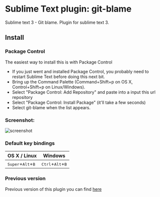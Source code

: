 # Sublime Text plugin: git-blame
Sublime text 3 - Git blame. Plugin for sublime text 3.

## Install

### Package Control

The easiest way to install this is with Package Control

 * If you just went and installed Package Control, you probably need to restart Sublime Text before doing this next bit.
 * Bring up the Command Palette (Command+Shift+p on OS X, Control+Shift+p on Linux/Windows).
 * Select "Package Control: Add Repository" and paste into a input this url repository
 * Select "Package Control: Install Package" (it'll take a few seconds)
 * Select git-blame when the list appears.

### Screenshot:

![screenshot](https://raw.github.com/sprokopchuk/git-blame/master/ScreenShot.png)

### Default key bindings

| OS X / Linux | Windows  |
|--------------|----------|
| <kbd>Super</kbd>+<kbd>Alt</kbd>+<kbd>B</kbd> | <kbd>Ctrl</kbd>+<kbd>Alt</kbd>+<kbd>B</kbd> |


### Previous version

Previous version of this plugin you can find [here](https://github.com/ehamiter/Sublime-Text-2-Plugins/blob/master/blame.py)


